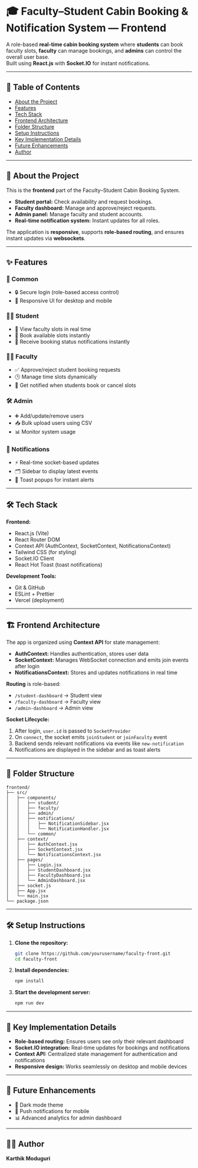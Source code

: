 # 🎓 Faculty–Student Cabin Booking & Notification System — Frontend

A role-based **real-time cabin booking system** where **students** can book faculty slots, **faculty** can manage bookings, and **admins** can control the overall user base.  
Built using **React.js** with **Socket.IO** for instant notifications.

---

## 📜 Table of Contents

- [About the Project](#about-the-project)
- [Features](#features)
- [Tech Stack](#tech-stack)
- [Frontend Architecture](#frontend-architecture)
- [Folder Structure](#folder-structure)
- [Setup Instructions](#setup-instructions)
- [Key Implementation Details](#key-implementation-details)
- [Future Enhancements](#future-enhancements)
- [Author](#author)

---

## 📖 About the Project

This is the **frontend** part of the Faculty–Student Cabin Booking System.

- **Student portal:** Check availability and request bookings.
- **Faculty dashboard:** Manage and approve/reject requests.
- **Admin panel:** Manage faculty and student accounts.
- **Real-time notification system:** Instant updates for all roles.

The application is **responsive**, supports **role-based routing**, and ensures instant updates via **websockets**.

---

## ✨ Features

### 🎯 Common

- 🔒 Secure login (role-based access control)
- 📱 Responsive UI for desktop and mobile

### 🧑‍🎓 Student

- 👀 View faculty slots in real time
- 📝 Book available slots instantly
- 🔔 Receive booking status notifications instantly

### 👨‍🏫 Faculty

- ✅ Approve/reject student booking requests
- 🕒 Manage time slots dynamically
- 🔔 Get notified when students book or cancel slots

### 🛠 Admin

- ➕ Add/update/remove users
- 📥 Bulk upload users using CSV
- 📊 Monitor system usage

### 🔔 Notifications

- ⚡ Real-time socket-based updates
- 🗂 Sidebar to display latest events
- 🍞 Toast popups for instant alerts

---

## 🛠 Tech Stack

**Frontend:**

- React.js (Vite)
- React Router DOM
- Context API (AuthContext, SocketContext, NotificationsContext)
- Tailwind CSS (for styling)
- Socket.IO Client
- React Hot Toast (toast notifications)

**Development Tools:**

- Git & GitHub
- ESLint + Prettier
- Vercel (deployment)

---

## 🏗 Frontend Architecture

The app is organized using **Context API** for state management:

- **AuthContext:** Handles authentication, stores user data
- **SocketContext:** Manages WebSocket connection and emits join events after login
- **NotificationsContext:** Stores and updates notifications in real time

**Routing** is role-based:

- `/student-dashboard` → Student view
- `/faculty-dashboard` → Faculty view
- `/admin-dashboard` → Admin view

**Socket Lifecycle:**

1. After login, `user.id` is passed to `SocketProvider`
2. On `connect`, the socket emits `joinStudent` or `joinFaculty` event
3. Backend sends relevant notifications via events like `new-notification`
4. Notifications are displayed in the sidebar and as toast alerts

---

## 📂 Folder Structure

```
frontend/
├── src/
│   ├── components/
│   │   ├── student/
│   │   ├── faculty/
│   │   ├── admin/
│   │   ├── notifications/
│   │   │   ├── NotificationSidebar.jsx
│   │   │   └── NotificationHandler.jsx
│   │   └── common/
│   ├── context/
│   │   ├── AuthContext.jsx
│   │   ├── SocketContext.jsx
│   │   └── NotificationsContext.jsx
│   ├── pages/
│   │   ├── Login.jsx
│   │   ├── StudentDashboard.jsx
│   │   ├── FacultyDashboard.jsx
│   │   └── AdminDashboard.jsx
│   ├── socket.js
│   ├── App.jsx
│   └── main.jsx
└── package.json
```

---

## 🛠 Setup Instructions

1. **Clone the repository:**
   ```bash
   git clone https://github.com/yourusername/faculty-front.git
   cd faculty-front
   ```

2. **Install dependencies:**
   ```bash
   npm install
   ```

3. **Start the development server:**
   ```bash
   npm run dev
   ```

---

## 📝 Key Implementation Details

- **Role-based routing:** Ensures users see only their relevant dashboard
- **Socket.IO integration:** Real-time updates for bookings and notifications
- **Context API:** Centralized state management for authentication and notifications
- **Responsive design:** Works seamlessly on desktop and mobile devices

---

## 🚀 Future Enhancements

- 🌙 Dark mode theme
- 📱 Push notifications for mobile
- 📊 Advanced analytics for admin dashboard

---

## 👨‍💻 Author

**Karthik Moduguri**
 
 
